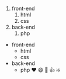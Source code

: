 1. front-end
   1. html
   2. css
2. back-end
   1. php
* front-end
   * html
   * css
* back-end
   * php
:heart:
:smile:
:tada:
:+1:
:sparkle:
